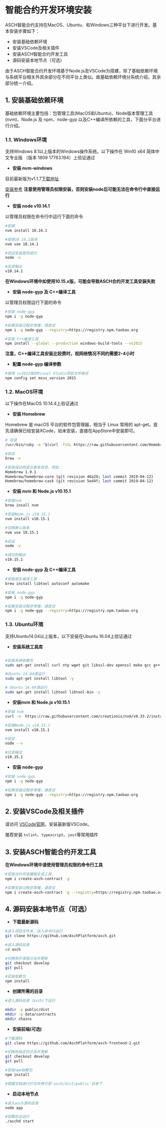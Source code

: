 # 智能合约开发环境安装

ASCH智能合约支持在MacOS、Ubuntu、和Windows三种平台下进行开发。基本安装步骤如下：

- 安装基础依赖环境
- 安装VSCode及相关插件
- 安装ASCH智能合约开发工具
- 源码安装本地节点（可选）

由于ASCH智能合约开发环境基于Node.js及VSCode为搭建，除了基础依赖环境与系统平台相关外其余部分在不同平台上类似。故基础依赖环境分系统介绍，其余部分统一介绍。

## 1. 安装基础依赖环境

基础依赖环境主要包括：包管理工具(MacOS和Ubuntu)、Node版本管理工具(nvm)、Node.js 及 npm、node-gyp 以及C++编译所依赖的工具，下面分平台进行介绍。

### 1.1. Windows环境

支持Windows 8.1以上版本的Windows操作系统。以下操作在 Win10 x64 简体中文专业版 （版本 1809 17763.194）上验证通过

- **安装 nvm-windows**

目前最新版为v1.1.7[下载地址](https://github.com/coreybutler/nvm-windows/releases/download/1.1.7/nvm-setup.zip)

[安装参考](https://blog.csdn.net/sinat_38334334/article/details/80013648)
**注意使用管理员权限安装，否则安装node后可能无法在命令行中直接运行**

- **安装 node v10.14.1**

以管理员权限在命令行中运行下面的命令

```sh
#安装
nvm install 10.14.1

#使用10.14.1版本
nvm use 10.14.1

#验证安装是否成功
node -v

#应该输出
v10.14.1

 ```

**在Windows环境中如使用10.15.x版，可能会导致ASCH合约开发工具安装失败**

- **安装 node-gyp 及 C++编译工具**

以管理员权限运行下面的命令

```sh
#安装 node-gyp
npm i -g node-gyp

#如果安装过程非常慢，请尝试
npm i -g node-gyp --registry=https://registry.npm.taobao.org

#安装 C++编译工具
npm install --global --production windows-build-tools --vs2015
```

**注意，C++编译工具安装比较费时，视网络情况不同约需要2-4小时**

- **配置 node-gyp 编译参数**

```sh
#使用 vs2015版的Visual Studio项目文件格式
npm config set msvs_version 2015
```

### 1.2. MacOS环境

以下操作在MacOS 10.14.4上验证通过

- **安装 Homebrew**

Homebrew 是 macOS 平台的软件包管理器，相当于 Linux 常用的 apt-get。首先请确保已经安装XCode，如未安装，直接在AppStore中安装即可。

```sh
# 安装
/usr/bin/ruby -e "$(curl -fsSL https://raw.githubusercontent.com/Homebrew/install/master/install)"

#验证
brew -v

#安装成功则显示版本信息，例如：
Homebrew 1.9.1
Homebrew/homebrew-core (git revision 46a29; last commit 2019-04-12)
Homebrew/homebrew-cask (git revision 5ed4f; last commit 2019-04-12)

```

- **安装 nvm 和 Node.js v10.15.1**

```sh
#安装nvm
brew insall nvm

#安装Node.js v10.15.1
nvm install v10.15.1

#切换默认版本
nvm use 10.15.1

#验证
node -v

#成功则输出
v10.15.1

```

- **安装 node-gyp 及 C++编译工具**

```sh
#安装相关编译工具
brew install libtool autoconf automake

#安装 node-gyp
npm i -g node-gyp

#如果安装过程非常慢，请尝试
npm i -g node-gyp --registry=https://registry.npm.taobao.org
```

### 1.3. Ubuntu环境

支持Ubuntu14.04以上版本，以下安装在Ubuntu 16.04上验证通过

- **安装系统工具库**

```sh

#安装系统依赖包
sudo apt-get install curl ntp wget git libssl-dev openssl make gcc g++ autoconf automake python build-essential -y

#Ubuntu 14.04请运行
sudo apt-get install libtool -y

# Ubuntu 16.04请运行
sudo apt-get install libtool libtool-bin -y
```

- **安装nvm 和 Node.js v10.15.1**

```sh
#安装 nvm
curl -o- https://raw.githubusercontent.com/creationix/nvm/v0.33.2/install.sh | bash

#安装Node.js v10.15.1
nvm install v10.15.1

#验证
node --v

#应该输出
v10.15.1

```

- **安装 node-gyp**

```sh
#安装 node-gyp
npm i -g node-gyp

#如果安装过程非常慢，请尝试
npm i -g node-gyp --registry=https://registry.npm.taobao.org
```

## 2. 安装VSCode及相关插件

请访问 [VSCode官网](https://code.visualstudio.com/)，安装最新版VSCode。

推荐安装 `tslint`、`typescript`、`jest`等常用插件

## 3. 安装ASCH智能合约开发工具

**在Windows环境中请使用管理员权限的命令行工具**

```sh
#安装合约开发模板生成工具，
npm i create-asch-contract -g

#如果安装过程非常慢，请尝试
npm i create-asch-contract -g --registry=https://registry.npm.taobao.org
```

## 4. 源码安装本地节点（可选）

- **下载最新源码**

```sh
#进入项目文件夹，进入命令行运行
git clone https://github.com/AschPlatform/asch.git

#进入源码目录
cd asch

#切换到开发版分支并更新
git checkout develop
git pull

#安装依赖包
npm install

```

- **创建所需的目录**

```sh
#进入源码目录（asch)下运行

mkdir -p public/dist
mkdir -p data/contracts
mkdir chains

```

- **安装前端(可选)**

```sh
#下载源码
git clone https://github.com/AschPlatform/asch-frontend-2.git

#切换到指定的分支并更新
git checkout develop
git pull

#安装npm依赖包
npm install

#根据文档进行打包并拷贝到'asch/dist/public'目录下

```

- **启动本地节点**

```sh
#进入asch源码目录
node app

#如需后台运行
./aschd start

```